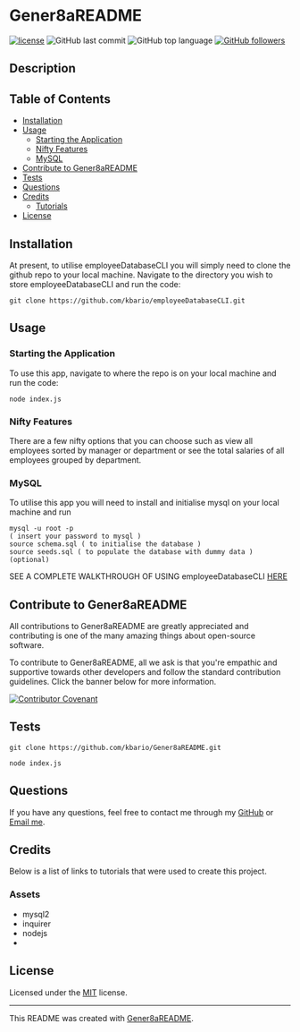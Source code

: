 # Gener8aREADME
[![license](https://img.shields.io/badge/license-MIT-green.svg)](./LICENSE.md) ![GitHub last commit](https://img.shields.io/github/last-commit/kbario/employeeDatabaseCLI) ![GitHub top language](https://img.shields.io/github/languages/top/kbario/employeeDatabaseCLI) [![GitHub followers](https://img.shields.io/github/followers/kbario?style=social)](https://github.com/kbario)

## Description


## Table of Contents
  - [Installation](#installation)
  - [Usage](#usage)
    - [Starting the Application](#starting-the-application)
    - [Nifty Features](#nifty-features)
    - [MySQL](#mysql)
  - [Contribute to Gener8aREADME](#contribute-to-gener8areadme)
  - [Tests](#tests)
  - [Questions](#questions)
  - [Credits](#credits)
    - [Tutorials](#tutorials)
  - [License](#license)



## Installation
At present, to utilise employeeDatabaseCLI you will simply need to clone the github repo to your local machine. Navigate to the directory you wish to store employeeDatabaseCLI and run the code:

    git clone https://github.com/kbario/employeeDatabaseCLI.git

## Usage

### Starting the Application

To use this app, navigate to where the repo is on your local machine and run the code:

    node index.js

### Nifty Features

There are a few nifty options that you can choose such as view all employees sorted by manager or department or see the total salaries of all employees grouped by department.

### MySQL

To utilise this app you will need to install and initialise mysql on your local machine and run

    mysql -u root -p 
    ( insert your password to mysql )
    source schema.sql ( to initialise the database )
    source seeds.sql ( to populate the database with dummy data ) (optional)

SEE A COMPLETE WALKTHROUGH OF USING employeeDatabaseCLI [HERE](https://watch.screencastify.com/v/GErYYXmUeL4jCrYhFGEm)


## Contribute to Gener8aREADME

All contributions to Gener8aREADME are greatly appreciated and contributing is one of the many amazing things about open-source software.

To contribute to Gener8aREADME, all we ask is that you're empathic and supportive towards other developers and follow the standard contribution guidelines. Click the banner below for more information.
        
[![Contributor Covenant](https://img.shields.io/badge/Contributor%20Covenant-2.1-4baaaa.svg)](./CODE_OF_CONDUCT.md)


## Tests
    git clone https://github.com/kbario/Gener8aREADME.git

    node index.js

## Questions
If you have any questions, feel free to contact me through my [GitHub](https://github.com/kbario/) or [Email me](mailto:kylebario1@gmail.com).

## Credits
Below is a list of links to tutorials that were used to create this project.

### Assets
- mysql2
- inquirer
- nodejs
- 

## License
Licensed under the [MIT](./LICENSE.txt) license.

---
This README was created with [Gener8aREADME](https://github.com/kbario/Gener8aREADME).
